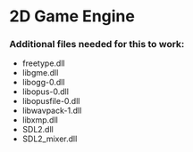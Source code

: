 # 2D Game Engine
### Additional files needed for this to work:
 - freetype.dll
 - libgme.dll
 - libogg-0.dll
 - libopus-0.dll
 - libopusfile-0.dll
 - libwavpack-1.dll
 - libxmp.dll
 - SDL2.dll
 - SDL2_mixer.dll
